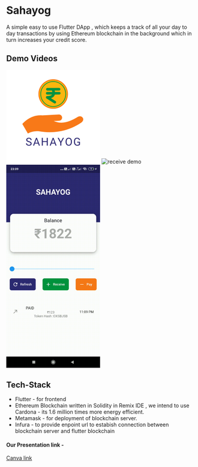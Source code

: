 # Sahayog

A simple easy to use Flutter DApp , which keeps a track of all your day to day transactions by using Ethereum blockchain in the background which in turn increases your credit score.

## Demo Videos

<img src="https://github.com/UtkarshA135/Sahayog/blob/main/assets/sahayog.png" width="250" title="app icon">
<img src="https://github.com/UtkarshA135/Sahayog/blob/main/assets/receive.gif" width="250" title="receive demo">
<img src="https://github.com/UtkarshA135/Sahayog/blob/main/assets/pay.gif" width="250" title="pay demo">


## Tech-Stack
- Flutter - for frontend
- Ethereum Blockchain written in Solidity in Remix IDE , we intend to use Cardona - its 1.6 million times more energy efficient.
- Metamask - for deployment of blockchain server.
- Infura - to provide enpoint url to estabish connection between blockchain server and flutter blockchain

#### Our Presentation link -

[Canva link](https://www.canva.com/design/DAEl1ttAXjI/sIi0Fm4ybnt3aRWwGjk2dA/view?utm_content=DAEl1ttAXjI&utm_campaign=designshare&utm_medium=link&utm_source=sharebutton)
